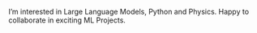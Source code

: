  I’m interested in Large Language Models, Python and Physics. 
Happy to collaborate in exciting ML Projects.

<!---
Veluchs/Veluchs is a ✨ special ✨ repository because its `README.md` (this file) appears on your GitHub profile.
You can click the Preview link to take a look at your changes.
--->
